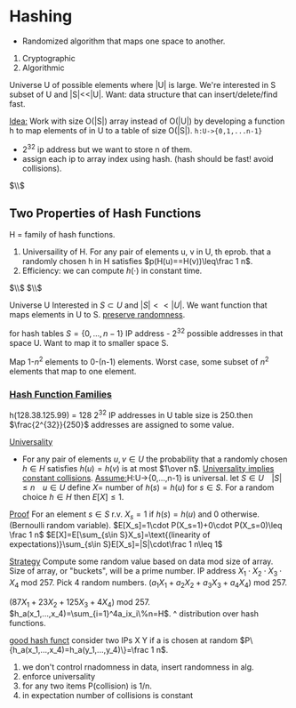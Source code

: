 # Hashing
- Randomized algorithm that maps one space to another.
1. Cryptographic
2. Algorithmic

Universe U of possible elements where \|U\| is large. We're interested in S subset of U and \|S\|<<\|U\|.
Want: data structure that can insert/delete/find fast.

<u>Idea:</u> Work with size O(\|S\|) array instead of O(\|U\|) by developing a function h to map elements of in U to a table of size O(\|S\|).
```h:U->{0,1,...n-1}```

- $2^32$ ip address but we want to store n of them.
- assign each ip to array index using hash. (hash should be fast! avoid collisions).

$\\$

## Two Properties of Hash Functions
H = family of hash functions.
1. Universaility of H. For any pair of elements u, v in U, th eprob. that a randomly chosen h in H satisfies $p(H(u)==H(v))\leq\frac 1 n$.
2. Efficiency: we can compute $h(\cdot)$ in constant time.

$\\$
$\\$

Universe U
Interested in $S\subset U$ and $|S| << |U|$.
We want function that maps elements in U to S.
<u>preserve randomness</u>.

for hash tables $S=\{0,...,n-1\}$
IP address - $2^{32}$ possible addresses in that space U. Want to map it to smaller space S.

Map 1-$n^2$ elements to 0-(n-1) elements.
Worst case, some subset of $n^2$ elements that map to one element.

### <u>Hash Function Families</u>
h(128.38.125.99) = 128
$2^{32}$ IP addresses in U
table size is 250.then $\frac{2^{32}}{250}$ addresses are assigned to some value.

<u>Universality</u>
- For any pair of elements $u,v\in U$ the probability that a randomly chosen $h\in H$ satisfies $h(u)=h(v)$ is at most $1\over n$.
<u>Universality implies constant collisions</u>.
<u>Assume:</u>H:U->{0,...,n-1} is universal.
let $S\in U\;\;\;\;|S|\leq n\;\;\;\;u\in U$
define $X=$ number of $h(s)=h(u)$ for $s\in S$.
For a random choice $h\in H$ then $E[X]\leq 1$.

<u>Proof</u> For an element $s\in S$ r.v. $X_s=1$ if $h(s)=h(u)$ and 0 otherwise. (Bernoulli random variable).
$E[X_s]=1\cdot P(X_s=1)+0\cdot P(X_s=0)\leq \frac 1 n$
$E[X]=E[\sum_{s\in S}X_s]=\text{(linearity of expectations)}\sum_{s\in S}E[X_s]=|S|\cdot\frac 1 n\leq 1$

<u>Strategy</u>
Compute some random value based on data mod size of array. 
Size of array, or "buckets", will be a prime number.
IP address $X_1\cdot X_2\cdot X_3\cdot X_4\text{ mod 257}$.
Pick 4 random numbers.
$(a_1X_1+a_2X_2+a_3X_3+a_4X_4)\text{ mod 257}$.

$(87X_1+23X_2+125X_3+4X_4)\text{ mod 257}$.
$h_a(x_1,...,x_4)=\sum_{i=1}^4a_ix_i\%n=H$.
^ distribution over hash functions.

<u>good hash funct</u>
consider two IPs X Y
if a is chosen at random
$P\{h_a(x_1,...,x_4)=h_a(y_1,...,y_4)\}=\frac 1 n$.

1. we don't control rnadomness in data, insert randomness in alg.
2. enforce universality
3. for any two items P(collision) is 1/n. 
4. in expectation number of collisions is constant